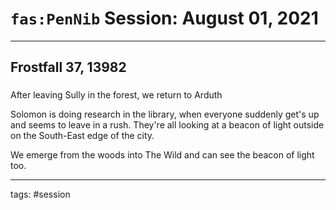 # `fas:PenNib` Session: August 01, 2021
---

## Frostfall 37, 13982

### 
After leaving Sully in the forest, we return to Arduth

Solomon is doing research in the library, when everyone suddenly get's up and seems to leave in a rush.
They're all looking at a beacon of light outside on the South-East edge of the city.

We emerge from the woods into The Wild and can see the beacon of light too.




---

tags: #session




